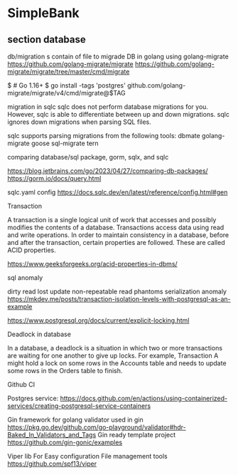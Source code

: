 # SimpleBank
 
section database
---------------
db/migration s
 contain of file to migrade DB in golang using golang-migrate
 https://github.com/golang-migrate/migrate
 https://github.com/golang-migrate/migrate/tree/master/cmd/migrate

$ # Go 1.16+
$ go install -tags 'postgres' github.com/golang-migrate/migrate/v4/cmd/migrate@$TAG

migration in sqlc
sqlc does not perform database migrations for you. However, sqlc is able to differentiate between up and down migrations. sqlc ignores down migrations when parsing SQL files.

sqlc supports parsing migrations from the following tools:
dbmate
golang-migrate
goose
sql-migrate
tern


comparing database/sql package, gorm, sqlx, and sqlc

https://blog.jetbrains.com/go/2023/04/27/comparing-db-packages/
https://gorm.io/docs/query.html

sqlc.yaml config
https://docs.sqlc.dev/en/latest/reference/config.html#gen

Transaction 

A transaction is a single logical unit of work that accesses and possibly modifies the contents of a database. Transactions access data using read and write operations. 
In order to maintain consistency in a database, before and after the transaction, certain properties are followed. These are called ACID properties.

https://www.geeksforgeeks.org/acid-properties-in-dbms/

sql anomaly 

dirty read
lost update
non-repeatable read
phantoms
serialization anomaly
https://mkdev.me/posts/transaction-isolation-levels-with-postgresql-as-an-example


https://www.postgresql.org/docs/current/explicit-locking.html

Deadlock in database

In a database, a deadlock is a situation in which two or more transactions are waiting for one another to give up locks. For example, Transaction A might hold a lock on some rows in the Accounts table and needs to update some rows in the Orders table to finish.

Github CI

Postgres service:
https://docs.github.com/en/actions/using-containerized-services/creating-postgresql-service-containers


Gin
framework for golang 
validator used in gin
https://pkg.go.dev/github.com/go-playground/validator#hdr-Baked_In_Validators_and_Tags
Gin ready template project
https://github.com/gin-gonic/examples

Viper lib For Easy configuration File management tools
https://github.com/spf13/viper